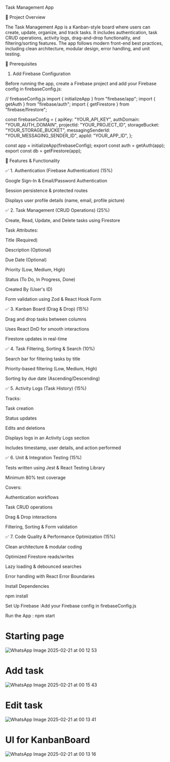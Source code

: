 Task Management App

🚀 Project Overview

The Task Management App is a Kanban-style board where users can create, update, organize, and track tasks. It includes authentication, task CRUD operations, activity logs, drag-and-drop functionality, and filtering/sorting features. The app follows modern front-end best practices, including clean architecture, modular design, error handling, and unit testing.

🔑 Prerequisites

1. Add Firebase Configuration

Before running the app, create a Firebase project and add your Firebase config in firebaseConfig.js:

// firebaseConfig.js
import { initializeApp } from "firebase/app";
import { getAuth } from "firebase/auth";
import { getFirestore } from "firebase/firestore";

const firebaseConfig = {
  apiKey: "YOUR_API_KEY",
  authDomain: "YOUR_AUTH_DOMAIN",
  projectId: "YOUR_PROJECT_ID",
  storageBucket: "YOUR_STORAGE_BUCKET",
  messagingSenderId: "YOUR_MESSAGING_SENDER_ID",
  appId: "YOUR_APP_ID",
};

const app = initializeApp(firebaseConfig);
export const auth = getAuth(app);
export const db = getFirestore(app);

📌 Features & Functionality

✅ 1. Authentication (Firebase Authentication) (15%)

Google Sign-In & Email/Password Authentication

Session persistence & protected routes

Displays user profile details (name, email, profile picture)

✅ 2. Task Management (CRUD Operations) (25%)

Create, Read, Update, and Delete tasks using Firestore

Task Attributes:

Title (Required)

Description (Optional)

Due Date (Optional)

Priority (Low, Medium, High)

Status (To Do, In Progress, Done)

Created By (User's ID)

Form validation using Zod & React Hook Form

✅ 3. Kanban Board (Drag & Drop) (15%)

Drag and drop tasks between columns

Uses React DnD for smooth interactions

Firestore updates in real-time

✅ 4. Task Filtering, Sorting & Search (10%)

Search bar for filtering tasks by title

Priority-based filtering (Low, Medium, High)

Sorting by due date (Ascending/Descending)

✅ 5. Activity Logs (Task History) (15%)

Tracks:

Task creation

Status updates

Edits and deletions

Displays logs in an Activity Logs section

Includes timestamp, user details, and action performed

✅ 6. Unit & Integration Testing (15%)

Tests written using Jest & React Testing Library

Minimum 80% test coverage

Covers:

Authentication workflows

Task CRUD operations

Drag & Drop interactions

Filtering, Sorting & Form validation

✅ 7. Code Quality & Performance Optimization (15%)

Clean architecture & modular coding

Optimized Firestore reads/writes

Lazy loading & debounced searches

Error handling with React Error Boundaries

 Install Dependencies

 npm install

Set Up Firebase :Add your Firebase config in firebaseConfig.js

Run the App : npm start
<h1>Starting page </h1>

![WhatsApp Image 2025-02-21 at 00 12 53](https://github.com/user-attachments/assets/0825c198-3097-4b14-9849-52e057a344d8)

<h1>Add task </h1>

![WhatsApp Image 2025-02-21 at 00 15 43](https://github.com/user-attachments/assets/6b31834c-b08e-4932-a3bc-f1965a2d124f)

<h1>Edit task </h1>

![WhatsApp Image 2025-02-21 at 00 13 41](https://github.com/user-attachments/assets/04176979-89d3-4a55-bcf2-00d09c299f63)

<h1>UI for KanbanBoard</h1>

![WhatsApp Image 2025-02-21 at 00 13 16](https://github.com/user-attachments/assets/1d93b3d2-13bc-4623-96d4-a19b6a0b59aa)



